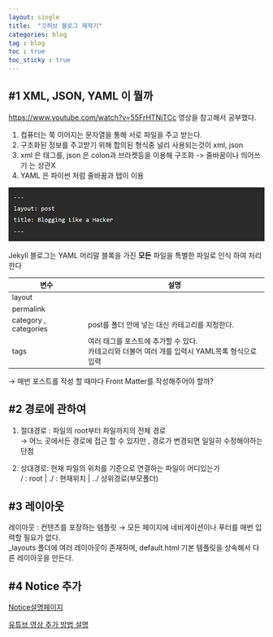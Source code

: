 ```yaml
---
layout: single
title:  "깃허브 블로그 제작기"
categories: blog
tag : blog
toc : true
toc_sticky : true
---
```


## #1 XML, JSON, YAML 이 뭘까

https://www.youtube.com/watch?v=55FrHTNjTCc 영상을 참고해서 공부했다.

1. 컴퓨터는 쭉 이어지는 문자열을 통해 서로 파일을 주고 받는다.
2. 구조화된 정보를 주고받기 위해 합의된 형식중 널리 사용되는것이 xml, json
3. xml 은 태그를, json 은 colon과 브라켓등을 이용해 구조화 -> 줄바꿈이나 띄어쓰기 는 상관X
4. YAML 은 파이썬 처럼 줄바꿈과 탭이 이용

![image-20240816171516276](../../images/2024-08-07-codeforce1/image-20240816171516276.png)

Jekyll 블로그는 YAML 머리말 블록을 가진 **모든** 파일을 특별한 파일로 인식 하여 처리한다  

| 변수                  | 설명                                                         |
| --------------------- | ------------------------------------------------------------ |
| layout                |                                                              |
| permalink             |                                                              |
| category , categories | post를 폴더 안에 넣는 대신 카테고리를 지정한다.              |
| tags                  | 여러 태그를 포스트에 추가할 수 있다.  <br />카테고리와 더불어 여러 개를 입력시 YAML목록 형식으로 입력 |

→ 매번 포스트를 작성 할 때마다 Front Matter를 작성해주어야 할까? 



## #2 경로에 관하여

1. 절대경로 : 파일의 root부터 파일까지의 전체 경로  
   → 어느 곳에서든 경로에 접근 할 수 있지만 , 경로가 변경되면 일일히 수정해야하는 단점



2.  상대경로: 현재 파일의 위치를 기준으로 연결하는 파일이 어디있는가    
   /  : root   |  ./ : 현재위치  | ../ 상위경로(부모폴더)





## #3 레이아웃

레이아웃 : 컨텐츠를 포장하는 템플릿 → 모든 페이지에 네비게이션이나 푸터를 매번 입력할 필요가 없다.  
_layouts 폴더에 여러 레이아웃이 존재하며,  default.html 기본 템플릿을 상속해서 다른 레이아웃을 만든다.



## #4 Notice 추가

[Notice설명페이지](https://mmistakes.github.io/minimal-mistakes/docs/utility-classes/#notices)

[유튜브 영상 추가 방법 설명](https://www.youtube.com/watch?v=q0P3TSoVNDM&list=PLIMb_GuNnFwfQBZQwD-vCZENL5YLDZekr&index=13)











